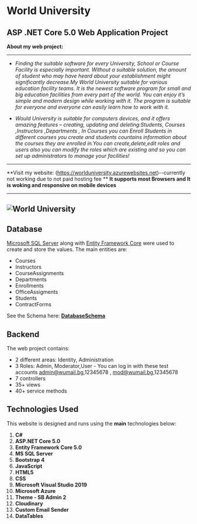  # World University

  **ASP .NET Core 5.0 Web Application Project** 
------------

 **About my web project:**

------------
- *Finding the suitable software for every University, School or Course Facility is especially important. Without a suitable solution, the amount of student who may have heard about your establishment might significantly decrease.My World University suitable for various education facility teams. It is the newest software program for small and big education facilities from every part of the world. You can enjoy it’s simple and modern design while working with it. The program is suitable for everyone and everyone can easily learn how to work with it.*

- *Would University is suitable for computers devices, and it offers amazing features – creating, updating and deleting:Students, Courses ,Instructors ,Departments , In Courses you can Enroll Students in different courses you create and students countains information about the courses they are enrolled in.You can create,delete,edit roles and users also you can modify the roles which are existing and so you can set up administrators to manage your facilities!*

------------
**Visit my website: (https://worlduniversity.azurewebsites.net)--currently not working due to not paid hosting fee **
**It supports most Browsers and It is woking and responsive on mobile devices**

------------
![World University](https://res.cloudinary.com/monster11/image/upload/v1609112388/Test/img1-1200x800_hilvcr_ullm8f.jpg)
------------

## **Database**
[Microsoft SQL Server](https://www.microsoft.com/en-us/sql-server/sql-server-downloads) along with [Entity Framework Core](https://dotnet.microsoft.com/download) were used to create and store the values. 
The main entities are:

* Courses
* Instructors
* CourseAssignments
* Departments
* Enrollments
* OfficeAssigments
* Students
* ContractForms

See the Schema here: **[DatabaseSchema](https://res.cloudinary.com/monster11/image/upload/v1609112915/Test/8e97628237d9717e7ec23df82a2bb173_vuqkaf.png)**

## **Backend**
The web project contains:
* 2 different areas: Identity, Administration
* 3 Roles: Admin, Moderator,User - You can log in with these test accounts admin@wumail.bg,12345678 , mod@wumail.bg,12345678
* 7 controllers
* 35+ views
* 40+ service methods

## **Technologies Used**

This website is designed and runs using the **main** technologies below:

   1) **C#**
   2) **ASP.NET Core 5.0**
   3) **Entity Framework Core 5.0**
   4) **MS SQL Server**
   5) **Bootstrap 4**
   6) **JavaScript**
   7) **HTML5**
   8) **CSS**
   9) **Microsoft Visual Studio 2019**
   10) **Microsoft Azure**
   11) **Theme - SB Admin 2**
   14) **Cloudinary**
   15) **Custom Email Sender**
   18) **DataTables**
